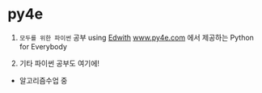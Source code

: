 # py4e
1. `모두를 위한 파이썬` 공부 using [Edwith](https://www.edwith.org/)
www.py4e.com 에서 제공하는 Python for Everybody 

2. 기타 파이썬 공부도 여기에!
- 알고리즘수업 중 
